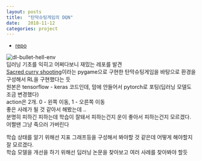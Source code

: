 ```yaml
---
layout: posts
title:  "탄막슈팅게임의 DQN"
date:   2018-11-12
categories: project
---
```

- [repo](https://github.com/actumn/deep-learning-bullet-hell-environment)  
  
![dl-bullet-hell-env](https://user-images.githubusercontent.com/12994698/48325149-9334ae00-e677-11e8-92f6-40aa290d591a.PNG)  
딥러닝 기초를 익히고 어쩌다보니 재밌는 레포를 발견  
[Sacred curry shooting](https://www.pygame.org/project/937)이라는 pygame으로 구현한 탄막슈팅게임을 바탕으로 환경을 구성해서 RL을 구현했다는 듯  
원본은 tensorflow - keras 코드인데, 맘에 안들어서 pytorch로 포팅(딥러닝 모델도 조금 변경했다)  
action은 2개. 0 - 왼쪽 이동, 1 - 오른쪽 이동  
좋은 사례가 될 것 같아서 해봤는데 ..  
분명히 피하긴 피하는데 학습이 잘돼서 피하는건지 운이 좋아서 피하는건지 모르겠다.  
어쩔땐 그냥 죽으러 가버린다  
  
학습 상태를 알기 위해선 지표 그래프등을 구성해서 봐야할 것 같은데 어떻게 해야할지 잘 모르겠다.  
학습 모델을 개선을 하기 위해선 딥러닝 논문을 찾아보고 여러 사례를 찾아봐야 할듯  

